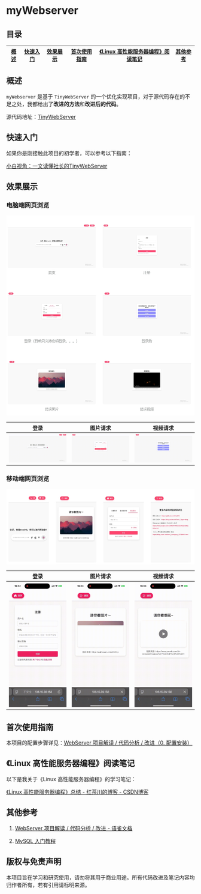 # myWebserver

## 目录
| [概述](#概述) | [快速入门](#快速入门) | [效果展示](#效果展示) | [首次使用指南](#首次使用指南) |[《Linux 高性能服务器编程》阅读笔记](#linux-高性能服务器编程阅读笔记) |[其他参考](#其他参考) |
|:--------:|:--------:|:--------:|:--------:|:--------:|:--------:|

## 概述
`myWebserver` 是基于 `TinyWebServer` 的一个优化实现项目，对于源代码存在的不足之处，我都给出了**改进的方法**和**改进后的代码**。

源代码地址：[TinyWebServer](https://github.com/qinguoyi/TinyWebServer)

## 快速入门
如果你是刚接触此项目的初学者，可以参考以下指南：

[小白视角：一文读懂社长的TinyWebServer](https://www.yuque.com/u39624144/zvaea9/uxmd9dc0wav703te?singleDoc#)

## 效果展示
### 电脑端网页浏览
![电脑端网页展示](/images/1.png)

| 登录 | 图片请求 | 视频请求 |
|------|----------|----------|
| ![登录](images/GIF/LogIn.gif) | ![图片请求](images/GIF/Picture.gif) | ![视频请求](images/GIF/Video.gif) |

### 移动端网页浏览
![移动端网页展示](/images/2.png)

| 登录 | 图片请求 | 视频请求 |
|------|----------|----------|
| ![登录](images/GIF/LogIn-phone.gif) | ![图片请求](images/GIF/Picture-phone.gif) | ![视频请求](images/GIF/Video-phone.gif) |


## 首次使用指南
本项目的配置步骤详见：[WebServer 项目解读 / 代码分析 / 改进（0. 配置安装）](https://www.yuque.com/u39624144/zvaea9/cbr8n7reuf3rgw58)

## 《Linux 高性能服务器编程》阅读笔记

以下是我关于《Linux 高性能服务器编程》的学习笔记： 

[《Linux 高性能服务器编程》总结 - 红茶川的博客 - CSDN博客](https://blog.csdn.net/teriri_/category_12760091.html?spm=1001.2014.3001.5482)

## 其他参考
1. [WebServer 项目解读 / 代码分析 / 改进 - 语雀文档](https://www.yuque.com/u39624144/zvaea9/aqktb26g923rsiv5)

2. [MySQL 入门教程](https://www.yuque.com/u39624144/zvaea9/itwh52xog1cg165i)

## 版权与免责声明
本项目旨在学习和研究使用，请勿将其用于商业用途。所有代码改进及笔记内容均归作者所有，若有引用请标明来源。
